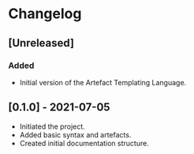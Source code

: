 # Changelog

## [Unreleased]

### Added

- Initial version of the Artefact Templating Language.

## [0.1.0] - 2021-07-05

- Initiated the project.
- Added basic syntax and artefacts.
- Created initial documentation structure.
